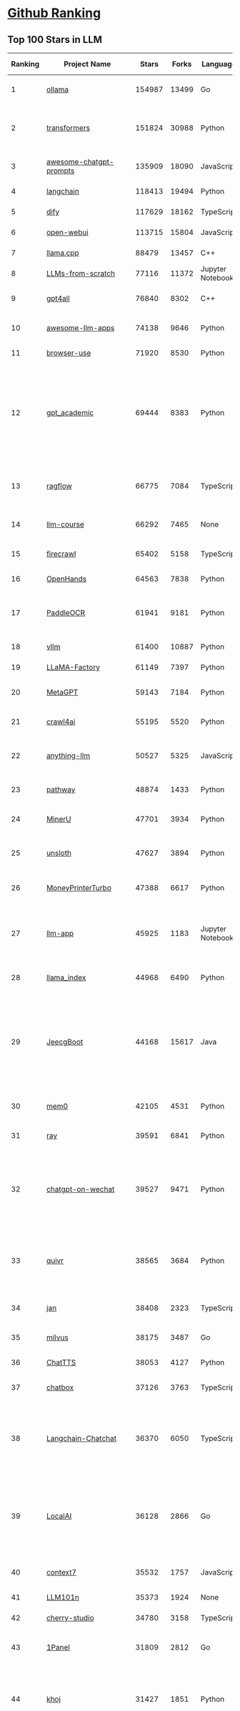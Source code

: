 [Github Ranking](../README.md)
==========

## Top 100 Stars in LLM

| Ranking | Project Name | Stars | Forks | Language | Open Issues | Description | Last Commit |
| ------- | ------------ | ----- | ----- | -------- | ----------- | ----------- | ----------- |
| 1 | [ollama](https://github.com/ollama/ollama) | 154987 | 13499 | Go | 1833 | Get up and running with OpenAI gpt-oss, DeepSeek-R1, Gemma 3 and other models. | 2025-10-30T00:19:36Z |
| 2 | [transformers](https://github.com/huggingface/transformers) | 151824 | 30988 | Python | 1096 | 🤗 Transformers: the model-definition framework for state-of-the-art machine learning models in text, vision, audio, and multimodal models, for both inference and training.  | 2025-10-29T22:30:30Z |
| 3 | [awesome-chatgpt-prompts](https://github.com/f/awesome-chatgpt-prompts) | 135909 | 18090 | JavaScript | 0 | This repo includes ChatGPT prompt curation to use ChatGPT and other LLM tools better. | 2025-10-14T17:23:13Z |
| 4 | [langchain](https://github.com/langchain-ai/langchain) | 118413 | 19494 | Python | 175 | 🦜🔗 Build context-aware reasoning applications | 2025-10-29T23:15:28Z |
| 5 | [dify](https://github.com/langgenius/dify) | 117629 | 18162 | TypeScript | 466 | Production-ready platform for agentic workflow development. | 2025-10-30T03:02:56Z |
| 6 | [open-webui](https://github.com/open-webui/open-webui) | 113715 | 15804 | JavaScript | 225 | User-friendly AI Interface (Supports Ollama, OpenAI API, ...) | 2025-10-29T00:31:39Z |
| 7 | [llama.cpp](https://github.com/ggml-org/llama.cpp) | 88479 | 13457 | C++ | 278 | LLM inference in C/C++ | 2025-10-30T03:34:16Z |
| 8 | [LLMs-from-scratch](https://github.com/rasbt/LLMs-from-scratch) | 77116 | 11372 | Jupyter Notebook | 3 | Implement a ChatGPT-like LLM in PyTorch from scratch, step by step | 2025-10-29T01:36:22Z |
| 9 | [gpt4all](https://github.com/nomic-ai/gpt4all) | 76840 | 8302 | C++ | 706 | GPT4All: Run Local LLMs on Any Device. Open-source and available for commercial use. | 2025-05-27T20:05:19Z |
| 10 | [awesome-llm-apps](https://github.com/Shubhamsaboo/awesome-llm-apps) | 74138 | 9646 | Python | 4 | Collection of awesome LLM apps with AI Agents and RAG using OpenAI, Anthropic, Gemini and opensource models. | 2025-10-19T17:51:53Z |
| 11 | [browser-use](https://github.com/browser-use/browser-use) | 71920 | 8530 | Python | 138 | 🌐 Make websites accessible for AI agents. Automate tasks online with ease. | 2025-10-30T03:14:27Z |
| 12 | [gpt_academic](https://github.com/binary-husky/gpt_academic) | 69444 | 8383 | Python | 269 | 为GPT/GLM等LLM大语言模型提供实用化交互接口，特别优化论文阅读/润色/写作体验，模块化设计，支持自定义快捷按钮&函数插件，支持Python和C++等项目剖析&自译解功能，PDF/LaTex论文翻译&总结功能，支持并行问询多种LLM模型，支持chatglm3等本地模型。接入通义千问, deepseekcoder, 讯飞星火, 文心一言, llama2, rwkv, claude2, moss等。 | 2025-09-20T13:41:26Z |
| 13 | [ragflow](https://github.com/infiniflow/ragflow) | 66775 | 7084 | TypeScript | 2956 | RAGFlow is a leading open-source Retrieval-Augmented Generation (RAG) engine that fuses cutting-edge RAG with Agent capabilities to create a superior context layer for LLMs | 2025-10-30T03:36:02Z |
| 14 | [llm-course](https://github.com/mlabonne/llm-course) | 66292 | 7465 | None | 62 | Course to get into Large Language Models (LLMs) with roadmaps and Colab notebooks. | 2025-06-04T16:09:23Z |
| 15 | [firecrawl](https://github.com/firecrawl/firecrawl) | 65402 | 5158 | TypeScript | 28 | 🔥 The Web Data API for AI - Turn entire websites into LLM-ready markdown or structured data | 2025-10-30T00:10:32Z |
| 16 | [OpenHands](https://github.com/OpenHands/OpenHands) | 64563 | 7838 | Python | 238 | 🙌 OpenHands: Code Less, Make More | 2025-10-30T03:42:19Z |
| 17 | [PaddleOCR](https://github.com/PaddlePaddle/PaddleOCR) | 61941 | 9181 | Python | 176 | Turn any PDF or image document into structured data for your AI. A powerful, lightweight OCR toolkit that bridges the gap between images/PDFs and LLMs. Supports 100+ languages. | 2025-10-30T02:42:35Z |
| 18 | [vllm](https://github.com/vllm-project/vllm) | 61400 | 10887 | Python | 1869 | A high-throughput and memory-efficient inference and serving engine for LLMs | 2025-10-30T03:17:13Z |
| 19 | [LLaMA-Factory](https://github.com/hiyouga/LLaMA-Factory) | 61149 | 7397 | Python | 739 | Unified Efficient Fine-Tuning of 100+ LLMs & VLMs (ACL 2024) | 2025-10-27T13:23:32Z |
| 20 | [MetaGPT](https://github.com/FoundationAgents/MetaGPT) | 59143 | 7184 | Python | 8 | 🌟 The Multi-Agent Framework: First AI Software Company, Towards Natural Language Programming | 2025-10-04T05:57:57Z |
| 21 | [crawl4ai](https://github.com/unclecode/crawl4ai) | 55195 | 5520 | Python | 169 | 🚀🤖 Crawl4AI: Open-source LLM Friendly Web Crawler & Scraper. Don't be shy, join here: https://discord.gg/jP8KfhDhyN | 2025-10-29T10:00:13Z |
| 22 | [anything-llm](https://github.com/Mintplex-Labs/anything-llm) | 50527 | 5325 | JavaScript | 270 | The all-in-one Desktop & Docker AI application with built-in RAG, AI agents, No-code agent builder, MCP compatibility,  and more. | 2025-10-29T12:10:57Z |
| 23 | [pathway](https://github.com/pathwaycom/pathway) | 48874 | 1433 | Python | 39 | Python ETL framework for stream processing, real-time analytics, LLM pipelines, and RAG. | 2025-10-28T14:52:53Z |
| 24 | [MinerU](https://github.com/opendatalab/MinerU) | 47701 | 3934 | Python | 112 | Transforms complex documents like PDFs into LLM-ready markdown/JSON for your Agentic workflows. | 2025-10-29T16:56:01Z |
| 25 | [unsloth](https://github.com/unslothai/unsloth) | 47627 | 3894 | Python | 776 | Fine-tuning & Reinforcement Learning for LLMs. 🦥 Train OpenAI gpt-oss, DeepSeek-R1, Qwen3, Gemma 3, TTS 2x faster with 70% less VRAM. | 2025-10-29T05:54:34Z |
| 26 | [MoneyPrinterTurbo](https://github.com/harry0703/MoneyPrinterTurbo) | 47388 | 6617 | Python | 201 | 利用AI大模型，一键生成高清短视频 Generate short videos with one click using AI LLM. | 2025-06-11T06:34:54Z |
| 27 | [llm-app](https://github.com/pathwaycom/llm-app) | 45925 | 1183 | Jupyter Notebook | 4 | Ready-to-run cloud templates for RAG, AI pipelines, and enterprise search with live data. 🐳Docker-friendly.⚡Always in sync with Sharepoint, Google Drive, S3, Kafka, PostgreSQL, real-time data APIs, and more. | 2025-10-23T15:24:08Z |
| 28 | [llama_index](https://github.com/run-llama/llama_index) | 44968 | 6490 | Python | 222 | LlamaIndex is the leading framework for building LLM-powered agents over your data. | 2025-10-29T21:42:39Z |
| 29 | [JeecgBoot](https://github.com/jeecgboot/JeecgBoot) | 44168 | 15617 | Java | 35 | 🔥AI低代码平台，助力企业快速实现低代码开发和构建AI应用！前后端分离架构 SpringBoot3，SpringCloud、MybatisPlus，Ant Design&Vue3、TS+vite！强大代码生成器实现前后端一键生成，无需手写代码! 引领AI低代码开发模式：AI生成→在线编码→代码生成→手工合并，解决Java项目80%重复工作，提升效率，节省成本，兼顾灵活性~ | 2025-10-28T15:01:39Z |
| 30 | [mem0](https://github.com/mem0ai/mem0) | 42105 | 4531 | Python | 298 | Universal memory layer for AI Agents; Announcing OpenMemory MCP - local and secure memory management. | 2025-10-28T16:32:40Z |
| 31 | [ray](https://github.com/ray-project/ray) | 39591 | 6841 | Python | 2827 | Ray is an AI compute engine. Ray consists of a core distributed runtime and a set of AI Libraries for accelerating ML workloads. | 2025-10-30T02:24:17Z |
| 32 | [chatgpt-on-wechat](https://github.com/zhayujie/chatgpt-on-wechat) | 39527 | 9471 | Python | 307 | 基于大模型搭建的聊天机器人，同时支持 微信公众号、企业微信应用、飞书、钉钉 等接入，可选择ChatGPT/Claude/DeepSeek/文心一言/讯飞星火/通义千问/ Gemini/GLM-4/Kimi/LinkAI，能处理文本、语音和图片，访问操作系统和互联网，支持基于自有知识库进行定制企业智能客服。 | 2025-10-22T10:32:10Z |
| 33 | [quivr](https://github.com/QuivrHQ/quivr) | 38565 | 3684 | Python | 2 | Opiniated RAG for integrating GenAI in your apps 🧠   Focus on your product rather than the RAG. Easy integration in existing products with customisation!  Any LLM: GPT4, Groq, Llama. Any Vectorstore: PGVector, Faiss. Any Files. Anyway you want.  | 2025-07-09T12:55:23Z |
| 34 | [jan](https://github.com/janhq/jan) | 38408 | 2323 | TypeScript | 144 | Jan is an open source alternative to ChatGPT that runs 100% offline on your computer. | 2025-10-29T18:12:58Z |
| 35 | [milvus](https://github.com/milvus-io/milvus) | 38175 | 3487 | Go | 704 | Milvus is a high-performance, cloud-native vector database built for scalable vector ANN search | 2025-10-30T03:00:10Z |
| 36 | [ChatTTS](https://github.com/2noise/ChatTTS) | 38053 | 4127 | Python | 62 | A generative speech model for daily dialogue. | 2025-07-06T15:11:14Z |
| 37 | [chatbox](https://github.com/chatboxai/chatbox) | 37126 | 3763 | TypeScript | 903 | User-friendly Desktop Client App for AI Models/LLMs (GPT, Claude, Gemini, Ollama...) | 2025-10-29T09:07:44Z |
| 38 | [Langchain-Chatchat](https://github.com/chatchat-space/Langchain-Chatchat) | 36370 | 6050 | TypeScript | 22 | Langchain-Chatchat（原Langchain-ChatGLM）基于 Langchain 与 ChatGLM, Qwen 与 Llama 等语言模型的 RAG 与 Agent 应用 \| Langchain-Chatchat (formerly langchain-ChatGLM), local knowledge based LLM (like ChatGLM, Qwen and Llama) RAG and Agent app with langchain  | 2025-09-29T06:47:27Z |
| 39 | [LocalAI](https://github.com/mudler/LocalAI) | 36128 | 2866 | Go | 258 | :robot: The free, Open Source alternative to OpenAI, Claude and others. Self-hosted and local-first. Drop-in replacement for OpenAI,  running on consumer-grade hardware. No GPU required. Runs gguf, transformers, diffusers and many more. Features: Generate Text, Audio, Video, Images, Voice Cloning, Distributed, P2P and decentralized inference | 2025-10-29T16:18:58Z |
| 40 | [context7](https://github.com/upstash/context7) | 35532 | 1757 | JavaScript | 88 | Context7 MCP Server -- Up-to-date code documentation for LLMs and AI code editors | 2025-10-29T20:18:48Z |
| 41 | [LLM101n](https://github.com/karpathy/LLM101n) | 35373 | 1924 | None | 0 | LLM101n: Let's build a Storyteller | 2024-08-01T01:20:33Z |
| 42 | [cherry-studio](https://github.com/CherryHQ/cherry-studio) | 34780 | 3158 | TypeScript | 405 | 🍒 Cherry Studio is a desktop client that supports for multiple LLM providers. | 2025-10-30T03:35:38Z |
| 43 | [1Panel](https://github.com/1Panel-dev/1Panel) | 31809 | 2812 | Go | 480 | 🔥 1Panel provides an intuitive web interface and MCP Server to manage websites, files, containers, databases, and LLMs on a Linux server. | 2025-10-29T05:42:19Z |
| 44 | [khoj](https://github.com/khoj-ai/khoj) | 31427 | 1851 | Python | 75 | Your AI second brain. Self-hostable. Get answers from the web or your docs. Build custom agents, schedule automations, do deep research. Turn any online or local LLM into your personal, autonomous AI (gpt, claude, gemini, llama, qwen, mistral). Get started - free. | 2025-09-16T09:17:58Z |
| 45 | [litellm](https://github.com/BerriAI/litellm) | 30468 | 4531 | Python | 1035 | Python SDK, Proxy Server (LLM Gateway) to call 100+ LLM APIs in OpenAI format - [Bedrock, Azure, OpenAI, VertexAI, Cohere, Anthropic, Sagemaker, HuggingFace, Replicate, Groq] | 2025-10-30T02:13:19Z |
| 46 | [Mr.-Ranedeer-AI-Tutor](https://github.com/JushBJJ/Mr.-Ranedeer-AI-Tutor) | 29660 | 3377 | None | 14 | A GPT-4 AI Tutor Prompt for customizable personalized learning experiences. | 2025-09-30T08:08:00Z |
| 47 | [continue](https://github.com/continuedev/continue) | 29558 | 3702 | TypeScript | 649 | ⏩ Ship faster with Continuous AI. Build and run custom agents across your IDE, terminal, and CI | 2025-10-30T01:00:35Z |
| 48 | [graphrag](https://github.com/microsoft/graphrag) | 28908 | 3021 | Python | 91 | A modular graph-based Retrieval-Augmented Generation (RAG) system | 2025-10-29T16:50:58Z |
| 49 | [llm.c](https://github.com/karpathy/llm.c) | 27985 | 3251 | Cuda | 89 | LLM training in simple, raw C/CUDA | 2025-06-26T17:03:40Z |
| 50 | [one-api](https://github.com/songquanpeng/one-api) | 27767 | 5488 | JavaScript | 883 | LLM API 管理 & 分发系统，支持 OpenAI、Azure、Anthropic Claude、Google Gemini、DeepSeek、字节豆包、ChatGLM、文心一言、讯飞星火、通义千问、360 智脑、腾讯混元等主流模型，统一 API 适配，可用于 key 管理与二次分发。单可执行文件，提供 Docker 镜像，一键部署，开箱即用。LLM API management & key redistribution system, unifying multiple providers under a single API. Single binary, Docker-ready, with an English UI. | 2025-07-18T18:11:50Z |
| 51 | [ChatDev](https://github.com/OpenBMB/ChatDev) | 27648 | 3471 | Python | 25 | Create Customized Software using Natural Language Idea (through LLM-powered Multi-Agent Collaboration) | 2025-09-23T12:40:26Z |
| 52 | [storm](https://github.com/stanford-oval/storm) | 27561 | 2499 | Python | 57 | An LLM-powered knowledge curation system that researches a topic and generates a full-length report with citations. | 2025-09-30T18:07:21Z |
| 53 | [void](https://github.com/voideditor/void) | 27367 | 2100 | TypeScript | 260 | None | 2025-08-07T00:07:32Z |
| 54 | [semantic-kernel](https://github.com/microsoft/semantic-kernel) | 26560 | 4319 | C# | 494 | Integrate cutting-edge LLM technology quickly and easily into your apps | 2025-10-30T01:09:22Z |
| 55 | [FastGPT](https://github.com/labring/FastGPT) | 26153 | 6718 | TypeScript | 615 | FastGPT is a knowledge-based platform built on the LLMs, offers a comprehensive suite of out-of-the-box capabilities such as data processing, RAG retrieval, and visual AI workflow orchestration, letting you easily develop and deploy complex question-answering systems without the need for extensive setup or configuration. | 2025-10-29T15:19:10Z |
| 56 | [composio](https://github.com/ComposioHQ/composio) | 25852 | 4363 | TypeScript | 7 | Composio equips your AI agents & LLMs with 100+ high-quality integrations via function calling | 2025-10-29T11:44:24Z |
| 57 | [self-llm](https://github.com/datawhalechina/self-llm) | 25533 | 2568 | Jupyter Notebook | 147 | 《开源大模型食用指南》针对中国宝宝量身打造的基于Linux环境快速微调（全参数/Lora）、部署国内外开源大模型（LLM）/多模态大模型（MLLM）教程 | 2025-10-30T01:54:37Z |
| 58 | [Awesome-LLM](https://github.com/Hannibal046/Awesome-LLM) | 25409 | 2157 | None | 8 | Awesome-LLM: a curated list of Large Language Model | 2025-07-31T02:38:24Z |
| 59 | [CopilotKit](https://github.com/CopilotKit/CopilotKit) | 24673 | 3302 | TypeScript | 320 | React UI + elegant infrastructure for AI Copilots, AI chatbots, and in-app AI agents. The Agentic last-mile 🪁 | 2025-10-29T15:35:40Z |
| 60 | [JARVIS](https://github.com/microsoft/JARVIS) | 24424 | 2052 | Python | 208 | JARVIS, a system to connect LLMs with ML community. Paper: https://arxiv.org/pdf/2303.17580.pdf | 2025-07-29T13:44:13Z |
| 61 | [BitNet](https://github.com/microsoft/BitNet) | 24317 | 1879 | Python | 129 | Official inference framework for 1-bit LLMs | 2025-06-03T06:14:20Z |
| 62 | [chroma](https://github.com/chroma-core/chroma) | 24139 | 1894 | Rust | 247 | Open-source search and retrieval database for AI applications. | 2025-10-30T03:17:16Z |
| 63 | [gpt-researcher](https://github.com/assafelovic/gpt-researcher) | 23979 | 3165 | Python | 129 | An LLM agent that conducts deep research (local and web) on any given topic and generates a long report with citations. | 2025-10-25T06:46:09Z |
| 64 | [TradingAgents](https://github.com/TauricResearch/TradingAgents) | 23901 | 4411 | Python | 131 | TradingAgents: Multi-Agents LLM Financial Trading Framework | 2025-10-09T07:34:10Z |
| 65 | [gitleaks](https://github.com/gitleaks/gitleaks) | 23763 | 1817 | Go | 222 | Find secrets with Gitleaks 🔑 | 2025-10-24T17:30:33Z |
| 66 | [llamafile](https://github.com/mozilla-ai/llamafile) | 23251 | 1231 | C++ | 172 | Distribute and run LLMs with a single file. | 2025-06-30T19:03:06Z |
| 67 | [system_prompts_leaks](https://github.com/asgeirtj/system_prompts_leaks) | 23216 | 3548 | JavaScript | 0 | Collection of extracted System Prompts from popular chatbots like ChatGPT, Claude & Gemini | 2025-10-28T02:54:04Z |
| 68 | [haystack](https://github.com/deepset-ai/haystack) | 23203 | 2455 | MDX | 115 | AI orchestration framework to build customizable, production-ready LLM applications. Connect components (models, vector DBs, file converters) to pipelines or agents that can interact with your data. With advanced retrieval methods, it's best suited for building RAG, question answering, semantic search or conversational agent chatbots. | 2025-10-29T18:50:46Z |
| 69 | [mlflow](https://github.com/mlflow/mlflow) | 22718 | 4934 | Python | 1551 | The open source developer platform to build AI/LLM applications and models with confidence. Enhance your AI applications with end-to-end tracking, observability, and evaluations, all in one integrated platform. | 2025-10-30T03:38:27Z |
| 70 | [RAG_Techniques](https://github.com/NirDiamant/RAG_Techniques) | 22625 | 2558 | Jupyter Notebook | 7 | This repository showcases various advanced techniques for Retrieval-Augmented Generation (RAG) systems. RAG systems combine information retrieval with generative models to provide accurate and contextually rich responses. | 2025-10-08T16:38:05Z |
| 71 | [pandas-ai](https://github.com/sinaptik-ai/pandas-ai) | 22456 | 2195 | Python | 11 | Chat with your database or your datalake (SQL, CSV, parquet). PandasAI makes data analysis conversational using LLMs and RAG. | 2025-10-28T10:02:13Z |
| 72 | [agenticSeek](https://github.com/Fosowl/agenticSeek) | 22271 | 2378 | Python | 28 | Fully Local Manus AI. No APIs, No $200 monthly bills. Enjoy an autonomous agent that thinks, browses the web, and code for the sole cost of electricity. 🔔 Official updates only via twitter @Martin993886460 (Beware of fake account) | 2025-09-14T18:15:49Z |
| 73 | [LightRAG](https://github.com/HKUDS/LightRAG) | 22240 | 3335 | Python | 157 | [EMNLP2025] "LightRAG: Simple and Fast Retrieval-Augmented Generation" | 2025-10-30T02:54:45Z |
| 74 | [llm-cookbook](https://github.com/datawhalechina/llm-cookbook) | 21963 | 2628 | Jupyter Notebook | 3 | 面向开发者的 LLM 入门教程，吴恩达大模型系列课程中文版 | 2025-06-12T14:48:07Z |
| 75 | [unilm](https://github.com/microsoft/unilm) | 21793 | 2662 | Python | 637 | Large-scale Self-supervised Pre-training Across Tasks, Languages, and Modalities | 2025-07-03T09:28:33Z |
| 76 | [Scrapegraph-ai](https://github.com/ScrapeGraphAI/Scrapegraph-ai) | 21658 | 1873 | Python | 15 | Python scraper based on AI | 2025-10-24T02:13:04Z |
| 77 | [llm-action](https://github.com/liguodongiot/llm-action) | 21602 | 2529 | HTML | 16 | 本项目旨在分享大模型相关技术原理以及实战经验（大模型工程化、大模型应用落地） | 2025-10-19T14:55:52Z |
| 78 | [Awesome-Chinese-LLM](https://github.com/HqWu-HITCS/Awesome-Chinese-LLM) | 21559 | 2048 | None | 5 | 整理开源的中文大语言模型，以规模较小、可私有化部署、训练成本较低的模型为主，包括底座模型，垂直领域微调及应用，数据集与教程等。 | 2025-05-19T06:11:57Z |
| 79 | [mlc-llm](https://github.com/mlc-ai/mlc-llm) | 21537 | 1847 | Python | 299 | Universal LLM Deployment Engine with ML Compilation | 2025-10-28T16:51:14Z |
| 80 | [vanna](https://github.com/vanna-ai/vanna) | 21296 | 1984 | Python | 209 | 🤖 Chat with your SQL database 📊. Accurate Text-to-SQL Generation via LLMs using RAG 🔄. | 2025-10-29T16:16:37Z |
| 81 | [goose](https://github.com/block/goose) | 21103 | 1914 | Rust | 173 | an open source, extensible AI agent that goes beyond code suggestions - install, execute, edit, and test with any LLM | 2025-10-30T03:32:48Z |
| 82 | [datasets](https://github.com/huggingface/datasets) | 20794 | 2999 | Python | 858 | 🤗 The largest hub of ready-to-use datasets for AI models with fast, easy-to-use and efficient data manipulation tools | 2025-10-28T17:35:54Z |
| 83 | [happy-llm](https://github.com/datawhalechina/happy-llm) | 20686 | 1814 | Jupyter Notebook | 21 | 📚 从零开始的大语言模型原理与实践教程 | 2025-10-17T12:25:38Z |
| 84 | [architecture.of.internet-product](https://github.com/davideuler/architecture.of.internet-product) | 20564 | 4735 | HTML | 4 | 互联网公司技术架构，微信/淘宝/微博/腾讯/阿里/美团点评/百度/OpenAI/Google/Facebook/Amazon/eBay的架构，欢迎PR补充 | 2024-02-17T12:02:24Z |
| 85 | [crawlee](https://github.com/apify/crawlee) | 20328 | 1058 | TypeScript | 172 | Crawlee—A web scraping and browser automation library for Node.js to build reliable crawlers. In JavaScript and TypeScript. Extract data for AI, LLMs, RAG, or GPTs. Download HTML, PDF, JPG, PNG, and other files from websites. Works with Puppeteer, Playwright, Cheerio, JSDOM, and raw HTTP. Both headful and headless mode. With proxy rotation. | 2025-10-29T15:40:35Z |
| 86 | [repomix](https://github.com/yamadashy/repomix) | 19968 | 913 | TypeScript | 111 | 📦 Repomix is a powerful tool that packs your entire repository into a single, AI-friendly file. Perfect for when you need to feed your codebase to Large Language Models (LLMs) or other AI tools like Claude, ChatGPT, DeepSeek, Perplexity, Gemini, Gemma, Llama, Grok, and more. | 2025-10-29T15:50:57Z |
| 87 | [peft](https://github.com/huggingface/peft) | 19942 | 2082 | Python | 20 | 🤗 PEFT: State-of-the-art Parameter-Efficient Fine-Tuning. | 2025-10-28T08:36:56Z |
| 88 | [Qwen](https://github.com/QwenLM/Qwen) | 19607 | 1632 | Python | 14 | The official repo of Qwen (通义千问) chat & pretrained large language model proposed by Alibaba Cloud. | 2025-09-30T10:18:02Z |
| 89 | [ai-engineering-hub](https://github.com/patchy631/ai-engineering-hub) | 19589 | 3303 | Jupyter Notebook | 30 | In-depth tutorials on LLMs, RAGs and real-world AI agent applications. | 2025-10-26T17:58:43Z |
| 90 | [SillyTavern](https://github.com/SillyTavern/SillyTavern) | 19556 | 4152 | JavaScript | 309 | LLM Frontend for Power Users. | 2025-10-30T03:23:57Z |
| 91 | [sglang](https://github.com/sgl-project/sglang) | 19475 | 3205 | Python | 536 | SGLang is a fast serving framework for large language models and vision language models. | 2025-10-30T03:41:24Z |
| 92 | [letta](https://github.com/letta-ai/letta) | 18979 | 1973 | Python | 29 | Letta is the platform for building stateful agents: open AI with advanced memory that can learn and self-improve over time. | 2025-10-24T22:29:49Z |
| 93 | [ai](https://github.com/vercel/ai) | 18937 | 3183 | TypeScript | 779 | The AI Toolkit for TypeScript. From the creators of Next.js, the AI SDK is a free open-source library for building AI-powered applications and agents  | 2025-10-30T02:44:47Z |
| 94 | [Chinese-LLaMA-Alpaca](https://github.com/ymcui/Chinese-LLaMA-Alpaca) | 18935 | 1877 | Python | 1 | 中文LLaMA&Alpaca大语言模型+本地CPU/GPU训练部署 (Chinese LLaMA & Alpaca LLMs) | 2025-07-15T00:53:02Z |
| 95 | [MaxKB](https://github.com/1Panel-dev/MaxKB) | 18794 | 2438 | Python | 85 | 🔥 MaxKB is an open-source platform for building enterprise-grade agents.  MaxKB 是强大易用的开源企业级智能体平台。 | 2025-10-30T03:12:44Z |
| 96 | [opcode](https://github.com/winfunc/opcode) | 18483 | 1403 | TypeScript | 236 | A powerful GUI app and Toolkit for Claude Code - Create custom agents, manage interactive Claude Code sessions, run secure background agents, and more. | 2025-10-16T12:05:56Z |
| 97 | [suna](https://github.com/kortix-ai/suna) | 18463 | 3146 | TypeScript | 186 | Kortix – build, manage and train AI Agents. Fully Open Source. | 2025-10-30T02:44:45Z |
| 98 | [llama-cookbook](https://github.com/meta-llama/llama-cookbook) | 17978 | 2636 | Jupyter Notebook | 18 | Welcome to the Llama Cookbook! This is your go to guide for Building with Llama: Getting started with Inference, Fine-Tuning, RAG. We also show you how to solve end to end problems using Llama model family and using them on various provider services   | 2025-10-29T20:48:51Z |
| 99 | [mastra](https://github.com/mastra-ai/mastra) | 17863 | 1236 | TypeScript | 298 | The TypeScript AI agent framework. ⚡ Assistants, RAG, observability. Supports any LLM: GPT-4, Claude, Gemini, Llama. | 2025-10-30T03:41:32Z |
| 100 | [deer-flow](https://github.com/bytedance/deer-flow) | 17768 | 2210 | Python | 190 | DeerFlow is a community-driven Deep Research framework, combining language models with tools like web search, crawling, and Python execution, while contributing back to the open-source community. | 2025-10-29T02:12:33Z |

